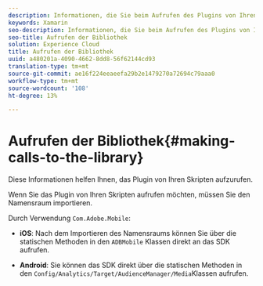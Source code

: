 ```yaml
---
description: Informationen, die Sie beim Aufrufen des Plugins von Ihren Skripten aus unterstützen.
keywords: Xamarin
seo-description: Informationen, die Sie beim Aufrufen des Plugins von Ihren Skripten aus unterstützen.
seo-title: Aufrufen der Bibliothek
solution: Experience Cloud
title: Aufrufen der Bibliothek
uuid: a480201a-4090-4662-8dd8-56f62144cd93
translation-type: tm+mt
source-git-commit: ae16f224eeaeefa29b2e1479270a72694c79aaa0
workflow-type: tm+mt
source-wordcount: '108'
ht-degree: 13%

---
```



# Aufrufen der Bibliothek{#making-calls-to-the-library}

Diese Informationen helfen Ihnen, das Plugin von Ihren Skripten aufzurufen.

Wenn Sie das Plugin von Ihren Skripten aufrufen möchten, müssen Sie den Namensraum importieren.

Durch Verwendung `Com.Adobe.Mobile`:

* **iOS**: Nach dem Importieren des Namensraums können Sie über die statischen Methoden in den `ADBMobile` Klassen direkt an das SDK aufrufen.

* **Android**: Sie können das SDK direkt über die statischen Methoden in den `Config/Analytics/Target/AudienceManager/Media`Klassen aufrufen.

